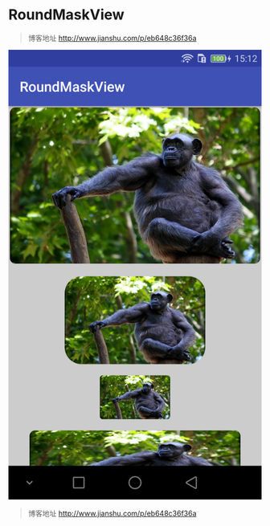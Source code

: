 # RoundMaskView

> 博客地址 http://www.jianshu.com/p/eb648c36f36a


![效果图](
https://github.com/Alex-Cin/RoundMaskView/blob/master/device-2016-11-03-151212.png)



> 博客地址 http://www.jianshu.com/p/eb648c36f36a
